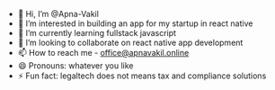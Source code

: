 - 👋 Hi, I’m @Apna-Vakil
- 👀 I’m interested in building an app for my startup in react native
- 🌱 I’m currently learning fullstack javascript
- 💞️ I’m looking to collaborate on react native app development
- 📫 How to reach me - office@apnavakil.online 
- 😄 Pronouns: whatever you like
- ⚡ Fun fact: legaltech does not means tax and compliance solutions

<!---
Apna-Vakil/Apna-Vakil is a ✨ special ✨ repository because its `README.md` (this file) appears on your GitHub profile.
You can click the Preview link to take a look at your changes.
--->
